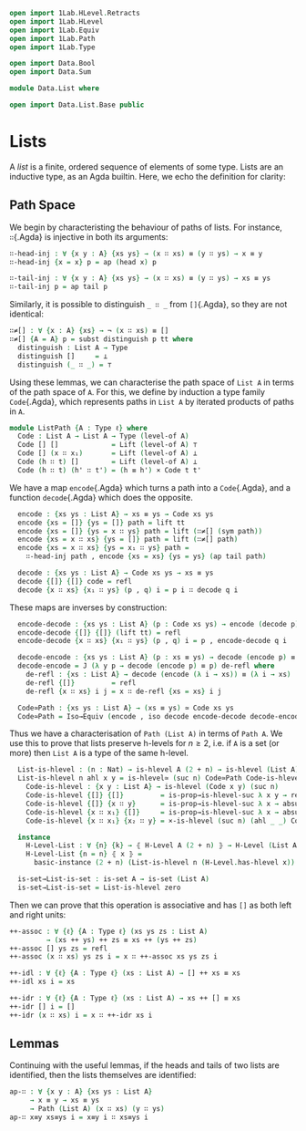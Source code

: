 ```agda
open import 1Lab.HLevel.Retracts
open import 1Lab.HLevel
open import 1Lab.Equiv
open import 1Lab.Path
open import 1Lab.Type

open import Data.Bool
open import Data.Sum

module Data.List where

open import Data.List.Base public
```

# Lists

A _list_ is a finite, ordered sequence of elements of some type. Lists
are an inductive type, as an Agda builtin. Here, we echo the
definition for clarity:

<!--
```
private variable
  ℓ : Level
  A B : Type ℓ
```
-->

## Path Space

We begin by characteristing the behaviour of paths of lists. For
instance, `∷`{.Agda} is injective in both its arguments:

```agda
∷-head-inj : ∀ {x y : A} {xs ys} → (x ∷ xs) ≡ (y ∷ ys) → x ≡ y
∷-head-inj {x = x} p = ap (head x) p

∷-tail-inj : ∀ {x y : A} {xs ys} → (x ∷ xs) ≡ (y ∷ ys) → xs ≡ ys
∷-tail-inj p = ap tail p
```

Similarly, it is possible to distinguish `_ ∷ _` from `[]`{.Agda}, so
they are not identical:

```agda
∷≠[] : ∀ {x : A} {xs} → ¬ (x ∷ xs) ≡ []
∷≠[] {A = A} p = subst distinguish p tt where
  distinguish : List A → Type
  distinguish []     = ⊥
  distinguish (_ ∷ _) = ⊤
```

Using these lemmas, we can characterise the path space of `List A` in
terms of the path space of `A`. For this, we define by induction a type
family `Code`{.Agda}, which represents paths in `List A` by
iterated products of paths in `A`.

```agda
module ListPath {A : Type ℓ} where
  Code : List A → List A → Type (level-of A)
  Code [] []             = Lift (level-of A) ⊤
  Code [] (x ∷ x₁)       = Lift (level-of A) ⊥
  Code (h ∷ t) []        = Lift (level-of A) ⊥
  Code (h ∷ t) (h' ∷ t') = (h ≡ h') × Code t t'
```

We have a map `encode`{.Agda} which turns a path into a `Code`{.Agda},
and a function `decode`{.Agda} which does the opposite.

```agda
  encode : {xs ys : List A} → xs ≡ ys → Code xs ys
  encode {xs = []} {ys = []} path = lift tt
  encode {xs = []} {ys = x ∷ ys} path = lift (∷≠[] (sym path))
  encode {xs = x ∷ xs} {ys = []} path = lift (∷≠[] path)
  encode {xs = x ∷ xs} {ys = x₁ ∷ ys} path =
    ∷-head-inj path , encode {xs = xs} {ys = ys} (ap tail path)

  decode : {xs ys : List A} → Code xs ys → xs ≡ ys
  decode {[]} {[]} code = refl
  decode {x ∷ xs} {x₁ ∷ ys} (p , q) i = p i ∷ decode q i
```

These maps are inverses by construction:

```agda
  encode-decode : {xs ys : List A} (p : Code xs ys) → encode (decode p) ≡ p
  encode-decode {[]} {[]} (lift tt) = refl
  encode-decode {x ∷ xs} {x₁ ∷ ys} (p , q) i = p , encode-decode q i

  decode-encode : {xs ys : List A} (p : xs ≡ ys) → decode (encode p) ≡ p
  decode-encode = J (λ y p → decode (encode p) ≡ p) de-refl where
    de-refl : {xs : List A} → decode (encode (λ i → xs)) ≡ (λ i → xs)
    de-refl {[]}         = refl
    de-refl {x ∷ xs} i j = x ∷ de-refl {xs = xs} i j

  Code≃Path : {xs ys : List A} → (xs ≡ ys) ≃ Code xs ys
  Code≃Path = Iso→Equiv (encode , iso decode encode-decode decode-encode)
```

Thus we have a characterisation of `Path (List A)` in terms of `Path A`.
We use this to prove that lists preserve h-levels for $n \ge 2$, i.e. if
`A` is a set (or more) then `List A` is a type of the same h-level.

```agda
  List-is-hlevel : (n : Nat) → is-hlevel A (2 + n) → is-hlevel (List A) (2 + n)
  List-is-hlevel n ahl x y = is-hlevel≃ (suc n) Code≃Path Code-is-hlevel where
    Code-is-hlevel : {x y : List A} → is-hlevel (Code x y) (suc n)
    Code-is-hlevel {[]} {[]}         = is-prop→is-hlevel-suc λ x y → refl
    Code-is-hlevel {[]} {x ∷ y}      = is-prop→is-hlevel-suc λ x → absurd (Lift.lower x)
    Code-is-hlevel {x ∷ x₁} {[]}     = is-prop→is-hlevel-suc λ x → absurd (Lift.lower x)
    Code-is-hlevel {x ∷ x₁} {x₂ ∷ y} = ×-is-hlevel (suc n) (ahl _ _) Code-is-hlevel

  instance
    H-Level-List : ∀ {n} {k} → ⦃ H-Level A (2 + n) ⦄ → H-Level (List A) (2 + n + k)
    H-Level-List {n = n} ⦃ x ⦄ =
      basic-instance (2 + n) (List-is-hlevel n (H-Level.has-hlevel x))

  is-set→List-is-set : is-set A → is-set (List A)
  is-set→List-is-set = List-is-hlevel zero
```

Then we can prove that this operation is associative and has `[]` as
both left and right units:

```agda
++-assoc : ∀ {ℓ} {A : Type ℓ} (xs ys zs : List A)
         → (xs ++ ys) ++ zs ≡ xs ++ (ys ++ zs)
++-assoc [] ys zs = refl
++-assoc (x ∷ xs) ys zs i = x ∷ ++-assoc xs ys zs i

++-idl : ∀ {ℓ} {A : Type ℓ} (xs : List A) → [] ++ xs ≡ xs
++-idl xs i = xs

++-idr : ∀ {ℓ} {A : Type ℓ} (xs : List A) → xs ++ [] ≡ xs
++-idr [] i = []
++-idr (x ∷ xs) i = x ∷ ++-idr xs i
```

## Lemmas

Continuing with the useful lemmas, if the heads and tails of two lists
are identified, then the lists themselves are identified:

```agda
ap-∷ : ∀ {x y : A} {xs ys : List A}
     → x ≡ y → xs ≡ ys
     → Path (List A) (x ∷ xs) (y ∷ ys)
ap-∷ x≡y xs≡ys i = x≡y i ∷ xs≡ys i
```

<!--
⚠️ TODO: Explain these ⚠️

```agda
mapUp : (Nat → A → B) → Nat → List A → List B
mapUp f _ [] = []
mapUp f n (x ∷ xs) = f n x ∷ mapUp f (suc n) xs

length : List A → Nat
length [] = zero
length (x ∷ x₁) = suc (length x₁)

concat : List (List A) → List A
concat [] = []
concat (x ∷ xs) = x ++ concat xs

reverse : List A → List A
reverse = go [] where
  go : List A → List A → List A
  go acc [] = acc
  go acc (x ∷ xs) = go (x ∷ acc) xs

_∷r_ : List A → A → List A
xs ∷r x = xs ++ (x ∷ [])

all=? : (A → A → Bool) → List A → List A → Bool
all=? eq=? [] [] = true
all=? eq=? [] (x ∷ ys) = false
all=? eq=? (x ∷ xs) [] = false
all=? eq=? (x ∷ xs) (y ∷ ys) = and (eq=? x y) (all=? eq=? xs ys)

enumerate : ∀ {ℓ} {A : Type ℓ} → List A → List (Nat × A)
enumerate = go 0 where
  go : Nat → List _ → List (Nat × _)
  go x [] = []
  go x (a ∷ b) = (x , a) ∷ go (suc x) b

map-id : ∀ {ℓ} {A : Type ℓ} → (xs : List A) → map id xs ≡ xs
map-id [] = refl
map-id (x ∷ xs) = ap (x ∷_) (map-id xs)

map-∘ : ∀ {ℓ ℓ′ ℓ″} {A : Type ℓ} {B : Type ℓ′} {C : Type ℓ″}
      → (f : B → C) (g : A → B)
      → (xs : List A)
      → map (f ∘ g) xs ≡ map f (map g xs)
map-∘ f g [] = refl
map-∘ f g (x ∷ xs) = ap ((f $ g x) ∷_) (map-∘ f g xs)

_∈ₗ_ : ∀ {ℓ} {A : Type ℓ} → A → List A → Type ℓ
x ∈ₗ [] = Lift _ ⊥
x ∈ₗ (y ∷ xs) = y ≡ x ⊎ x ∈ₗ xs

pattern here p = inl p
pattern there p = inr p

elim-∈ : ∀ {ℓ} {x : A} {xs}
         → (P : ∀ {xs} → x ∈ₗ xs → Type ℓ)
         → (∀ {y xs} → (p : y ≡ x) → P {xs = y ∷ xs} (here p))
         → (∀ {y xs} → {v : x ∈ₗ xs} → P v → P {xs = y ∷ xs} (there v))
         → ∀ (v : x ∈ₗ xs) → P v
elim-∈ {xs = y ∷ xs} P phere pthere (here p) = phere p
elim-∈ {xs = y ∷ xs} P phere pthere (there p) = pthere (elim-∈ P phere pthere p)

∈ₗ-inl : ∀ {x : A} {xs ys : List A} → x ∈ₗ xs → x ∈ₗ (xs ++ ys) 
∈ₗ-inl {xs = x ∷ xs} (here p) = here p
∈ₗ-inl {xs = x ∷ xs} (there p) = there (∈ₗ-inl p)

∈ₗ-inr : ∀ {x : A} {xs ys : List A} → x ∈ₗ ys → x ∈ₗ (xs ++ ys) 
∈ₗ-inr {xs = []} p = p
∈ₗ-inr {xs = x ∷ xs} p = there (∈ₗ-inr {xs = xs} p)

module ∈Path where
  Code : ∀ {x : A} {xs : List A}
           → x ∈ₗ xs → x ∈ₗ xs → Type (level-of A)
  Code {xs = []} _ _ = Lift _ ⊤
  Code {xs = x ∷ xs} (inl p) (inl q) = p ≡ q
  Code {xs = x ∷ xs} (inl _) (inr _) = Lift _ ⊥
  Code {xs = x ∷ xs} (inr _) (inl _) = Lift _ ⊥
  Code {xs = x ∷ xs} (inr p) (inr q) = Code p q
  
  encode : ∀ {x : A} {xs : List A} {p q : x ∈ₗ xs} → p ≡ q → Code p q
  encode {xs = x ∷ xs} {p = inl p} {q = inl q} r = inl-inj r
  encode {xs = x ∷ xs} {p = inl _} {q = inr _} r = absurd (⊎-disjoint r)
  encode {xs = x ∷ xs} {p = inr _} {q = inl _} r = absurd (⊎-disjoint (sym r))
  encode {xs = x ∷ xs} {p = inr p} {q = inr q} r = encode (inr-inj r)

  decode : ∀ {x : A} {xs : List A} {p q : x ∈ₗ xs} → Code p q → p ≡ q
  decode {xs = x ∷ xs} {p = inl p} {q = inl q} code = ap inl code
  decode {xs = x ∷ xs} {p = inr p} {q = inr q} code = ap inr (decode code)

  decode-encode : ∀ {x : A} {xs : List A} {p q : x ∈ₗ xs} (r : p ≡ q) → decode (encode r) ≡ r
  decode-encode = J (λ _ r → decode (encode r) ≡ r) d-e-refl where
    d-e-refl : ∀ {x : A} {xs : List A} {p : x ∈ₗ xs} → decode (encode (λ _ → p)) ≡ λ _ → p
    d-e-refl {xs = x ∷ xs} {p = inl p} = refl
    d-e-refl {xs = x ∷ xs} {p = inr p} i j = inr (d-e-refl {p = p} i j)

  encode-decode : ∀ {x : A} {xs : List A} {p q : x ∈ₗ xs} (c : Code p q) → encode (decode {p = p} c) ≡ c
  encode-decode {xs = x ∷ xs} {p = inl p} {q = inl q} c = refl
  encode-decode {xs = x ∷ xs} {p = inr p} {q = inr q} c = encode-decode {p = p} c

  Code≃Path : ∀ {x : A} {xs : List A} {p q : x ∈ₗ xs} → (p ≡ q) ≃ Code p q
  Code≃Path {p = p} = Iso→Equiv (encode , iso decode (encode-decode {p = p}) decode-encode)

∈-is-hlevel : {x : A} {xs : List A} → (n : Nat) → is-hlevel A (2 + n) → is-hlevel (x ∈ₗ xs) (2 + n)
∈-is-hlevel {A = A} n ahl p q = is-hlevel≃ (suc n) Code≃Path (Code-is-hlevel p q) where
  open ∈Path

  Code-is-hlevel : ∀ {x : A} {xs : List A} (p q : x ∈ₗ xs) → is-hlevel (Code p q) (suc n)
  Code-is-hlevel {xs = x ∷ xs} (inl p) (inl q) = Path-is-hlevel (suc n) (ahl _ _)
  Code-is-hlevel {xs = x ∷ xs} (inl _) (inr _) = is-prop→is-hlevel-suc λ x → absurd (Lift.lower x)
  Code-is-hlevel {xs = x ∷ xs} (inr _) (inl _) = is-prop→is-hlevel-suc λ x → absurd (Lift.lower x)
  Code-is-hlevel {xs = x ∷ xs} (inr p) (inr q) = Code-is-hlevel p q
```
-->
